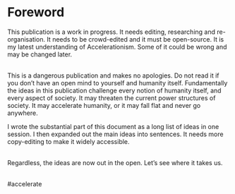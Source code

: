 # Foreword

This publication is a work in progress. It needs editing, researching and re-organisation. It needs to be crowd-edited and it must be open-source. It is my latest understanding of Accelerationism. Some of it could be wrong and may be changed later.&#x20;

\
This is a dangerous publication and makes no apologies. Do not read it if you don’t have an open mind to yourself and humanity itself. Fundamentally the ideas in this publication challenge every notion of humanity itself, and every aspect of society. It may threaten the current power structures of society. It may accelerate humanity, or it may fall flat and never go anywhere.&#x20;

I wrote the substantial part of this document as a long list of ideas in one session. I then expanded out the main ideas into sentences. It needs more copy-editing to make it widely accessible.&#x20;

\
Regardless, the ideas are now out in the open. Let’s see where it takes us.&#x20;

\
\#accelerate
